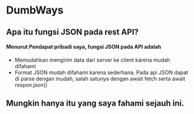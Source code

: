 # DumbWays

## Apa itu fungsi JSON pada rest API?
#### Menurut Pendapat pribadi saya, fungsi JSON pada API adalah
* Memudahkan mengirim data dari server ke client karena mudah difahami
* Format JSON mudah difahami karena sederhana. Pada api JSON dapat di parse dengan mudah, salah satunya dengan await fetch serta await respon.json()
## Mungkin hanya itu yang saya fahami sejauh ini.
